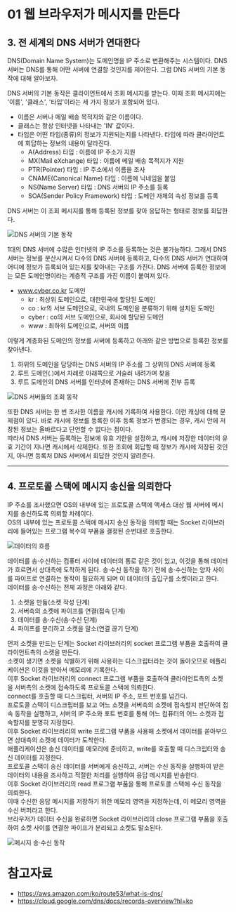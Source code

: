 # 01 웹 브라우저가 메시지를 만든다
## 3. 전 세계의 DNS 서버가 연대한다
DNS(Domain Name System)는 도메인명을 IP 주소로 변환해주는 시스템이다. DNS 서버는 DNS를 통해 어떤 서버에 연결할 것인지를 제어한다. 그럼 DNS 서버의 기본 동작에 대해 알아보자.

DNS 서버의 기본 동작은 클라이언트에서 조회 메시지를 받는다. 이때 조회 메시지에는 '이름', '클래스', '타입'이라는 세 가지 정보가 포함되어 있다.
- 이름은 서버나 메일 배송 목적지와 같은 이름이다.
- 클래스는 항상 인터넷을 나타내는 'IN' 값이다.
- 타입은 어떤 타입(종류)의 정보가 지원되는지를 나타낸다. 타입에 따라 클라이언트에 회답하는 정보의 내용이 달라진다.
	- A(Address) 타입 : 이름에 IP 주소가 지원
	- MX(Mail eXchange) 타입 : 이름에 메일 배송 목적지가 지원
	- PTR(Pointer) 타입 : IP 주소에서 이름을 조사
	- CNAME(Canonical Name) 타입 : 이름에 닉네임을 붙임
	- NS(Name Server) 타입 : DNS 서버의 IP 주소를 등록
	- SOA(Sender Policy Framework) 타입 : 도메인 자체의 속성 정보를 등록

DNS 서버는 이 조회 메시지를 통해 등록된 정보를 찾아 응답하는 형태로 정보를 회답한다.

![DNS 서버의 기본 동작](./Image/Image05.png)

1대의 DNS 서버에 수많은 인터넷의 IP 주소를 등록하는 것은 불가능하다. 그래서 DNS 서버는 정보를 분산시켜서 다수의 DNS 서버에 등록하고, 다수의 DNS 서버가 연대하여 어디에 정보가 등록되어 있는지를 찾아내는 구조를 가진다.
DNS 서버에 등록한 정보에는 모든 도메인명이라는 계층적 구조를 가진 이름이 붙여져 있다.
- www.cyber.co.kr 도메인
	- kr : 최상위 도메인으로, 대한민국에 할당된 도메인
	- co : kr의 서브 도메인으로, 국내의 도메인을 분류하기 위해 설치된 도메인
	- cyber : co의 서브 도메인으로, 회사에 할당된 도메인
	- www : 최하위 도메인으로, 서버의 이름

이렇게 계층화된 도메인의 정보를 서버에 등록하고 아래와 같은 방법으로 등록한 정보를 찾아낸다.
1. 하위의 도메인을 담당하는 DNS 서버의 IP 주소를 그 상위의 DNS 서버에 등록
2. 루트 도메인(.)에서 차례로 아래쪽으로 거슬러 내려가며 찾음
3. 루트 도메인의 DNS 서버를 인터넷에 존재하는 DNS 서버에 전부 등록

![DNS 서버들의 조회 동작](./Image/Image06.png)

또한 DNS 서버는 한 번 조사한 이름을 캐시에 기록하여 사용한다. 이런 캐싱에 대해 문제점이 있다. 바로 캐시에 정보를 등록한 이후 등록 정보가 변경되는 경우, 캐시 안에 저장된 정보는 올바르다고 단언할 수 없다는 점이다.
<br>따라서 DNS 서버는 등록하는 정보에 유효 기한을 설정하고, 캐시에 저장한 데이터의 유효 기간이 지나면 캐시에서 삭제한다. 또한 조회에 회답할 때 정보가 캐시에 저장된 것인지, 아니면 등록처 DNS 서버에서 회답한 것인지 알려준다.

------------
## 4. 프로토콜 스택에 메시지 송신을 의뢰한다
IP 주소를 조사했으면 OS의 내부에 있는 프로토콜 스택에 액세스 대상 웹 서버에 메시지를 송신하도록 의뢰할 차례이다.
<br>OS의 내부에 있는 프로토콜 스택에 메시지 송신 동작을 의뢰할 때는 Socket 라이브러리에 들어있는 프로그램 복수의 부품을 결정된 순번대로 호출한다.

![데이터의 흐름](./Image/Image07.png)

데이터를 송·수신하는 컴퓨터 사이에 데이터의 통로 같은 것이 있고, 이것을 통해 데이터가 흐르면서 상대측에 도착하게 된다. 송·수신 동작을 하기 전에 송·수신하는 양자 사이를 파이프로 연결하는 동작이 필요하게 되며 이 데이터의 출입구를 소켓이라고 한다.
<br>데이터를 송·수신하는 전체 과정은 아래와 같다.
1. 소켓을 만듦(소켓 작성 단계)
2. 서버측의 소켓에 파이프를 연결(접속 단계)
3. 데이터를 송·수신(송·수신 단계)
4. 파이프를 분리하고 소켓을 말소(연결 끊기 단계)

 먼저 소켓을 만드는 단계는 Socket 라이브러리의 socket 프로그램 부품을 호출하여 클라이언트측의 소켓을 만든다.<br>소켓이 생기면 소켓을 식별하기 위해 사용하는 디스크립터라는 것이 돌아오므로 애플리케이션은 이것을 받아서 메모리에 기록한다.
<br> 이후 Socket 라이브러리의 connect 프로그램 부품을 호출하여 클라이언트측의 소켓을 서버측의 소켓에 접속하도록 프로토콜 스택에 의뢰한다.<br>connect를 호출할 때 디스크립터, 서버의 IP 주소, 포트 번호를 넘긴다.<br>프로토콜 스택이 디스크립터를 보고 어느 소켓을 서버측의 소켓에 접속할지 판단하여 접속 동작을 실행하고, 서버의 IP 주소와 포트 번호를 통해 어느 컴퓨터의 어느 소켓과 접속할지를 분명히 지정한다. 
<br> 이후 Socket 라이브러리의 write 프로그램 부품을 사용해 소켓에서 데이터를 쏟아부으면 상대측의 소켓에 데이터가 도착한다.<br>애플리케이션은 송신 데이터를 메모리에 준비하고, write를 호출할 때 디스크립터와 송신 데이터를 지정한다.<br>프로토콜 스택이 송신 데이터를 서버에게 송신하고, 서버는 수신 동작을 실행하여 받은 데이터의 내용을 조사하고 적절한 처리를 실행하여 응답 메시지를 반송한다.
<br> 이후 Socket 라이브러리의 read 프로그램 부품을 통해 프로토콜 스택에 수신 동작을 의뢰한다.<br>이때 수신한 응답 메시지를 저장하기 위한 메모리 영역을 지정하는데, 이 메모리 영역을 수신 버퍼라고 한다.
<br> 브라우저가 데이터 수신을 완료하면 Socket 라이브러리의 close 프로그램 부품을 호출하여 소켓 사이를 연결한 파이프가 분리되고 소켓도 말소된다.

![메시지 송·수신 동작](./Image/Image08.png)

# 참고자료
- https://aws.amazon.com/ko/route53/what-is-dns/
- https://cloud.google.com/dns/docs/records-overview?hl=ko